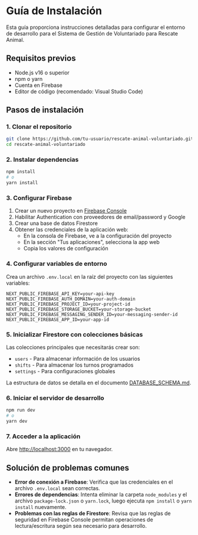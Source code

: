 # Guía de Instalación

Esta guía proporciona instrucciones detalladas para configurar el entorno de desarrollo para el Sistema de Gestión de Voluntariado para Rescate Animal.

## Requisitos previos

- Node.js v16 o superior
- npm o yarn
- Cuenta en Firebase
- Editor de código (recomendado: Visual Studio Code)

## Pasos de instalación

### 1. Clonar el repositorio

```bash
git clone https://github.com/tu-usuario/rescate-animal-voluntariado.git
cd rescate-animal-voluntariado
```

### 2. Instalar dependencias

```bash
npm install
# o 
yarn install
```

### 3. Configurar Firebase

1. Crear un nuevo proyecto en [Firebase Console](https://console.firebase.google.com/)
2. Habilitar Authentication con proveedores de email/password y Google
3. Crear una base de datos Firestore
4. Obtener las credenciales de la aplicación web:
   - En la consola de Firebase, ve a la configuración del proyecto
   - En la sección "Tus aplicaciones", selecciona la app web
   - Copia los valores de configuración

### 4. Configurar variables de entorno

Crea un archivo `.env.local` en la raíz del proyecto con las siguientes variables:

```
NEXT_PUBLIC_FIREBASE_API_KEY=your-api-key
NEXT_PUBLIC_FIREBASE_AUTH_DOMAIN=your-auth-domain
NEXT_PUBLIC_FIREBASE_PROJECT_ID=your-project-id
NEXT_PUBLIC_FIREBASE_STORAGE_BUCKET=your-storage-bucket
NEXT_PUBLIC_FIREBASE_MESSAGING_SENDER_ID=your-messaging-sender-id
NEXT_PUBLIC_FIREBASE_APP_ID=your-app-id
```

### 5. Inicializar Firestore con colecciones básicas

Las colecciones principales que necesitarás crear son:
- `users` - Para almacenar información de los usuarios
- `shifts` - Para almacenar los turnos programados
- `settings` - Para configuraciones globales

La estructura de datos se detalla en el documento [DATABASE_SCHEMA.md](DATABASE_SCHEMA.md).

### 6. Iniciar el servidor de desarrollo

```bash
npm run dev
# o
yarn dev
```

### 7. Acceder a la aplicación

Abre [http://localhost:3000](http://localhost:3000) en tu navegador.

## Solución de problemas comunes

- **Error de conexión a Firebase**: Verifica que las credenciales en el archivo `.env.local` sean correctas.
- **Errores de dependencias**: Intenta eliminar la carpeta `node_modules` y el archivo `package-lock.json` o `yarn.lock`, luego ejecuta `npm install` o `yarn install` nuevamente.
- **Problemas con las reglas de Firestore**: Revisa que las reglas de seguridad en Firebase Console permitan operaciones de lectura/escritura según sea necesario para desarrollo.